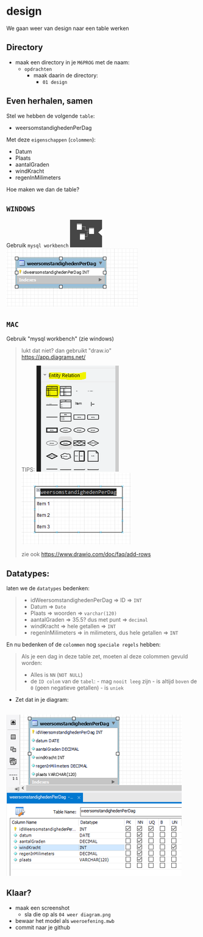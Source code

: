 # design

We gaan weer van design naar een table werken


## Directory

- maak een directory in je `M6PROG` met de naam:
    - `opdrachten`
        - maak daarin de directory:
            - `01 design`
    
## Even herhalen, samen

Stel we hebben de volgende `table`:
- weersomstandighedenPerDag

Met deze `eigenschappen` (`colommen`):
- Datum
- Plaats
- aantalGraden
- windKracht
- regenInMilimeters

Hoe maken we dan de table?


## `WINDOWS`
Gebruik `mysql workbench`
![](img/workbenchmodel.PNG)
![](img/workbench.PNG)

## `MAC`

Gebruik "mysql workbench" (zie windows)</br> 

> lukt dat niet? dan gebruikt "draw.io"</br> 
> https://app.diagrams.net/
> 
> TIPS:
> ![](img/drawiobutton.PNG) 
> ![](img/drawio.PNG)
> 
> zie ook https://www.drawio.com/doc/faq/add-rows
      

## Datatypes:

laten we de `datatypes` bedenken:


> - idWeersomstandighedenPerDag => ID => `INT`
> - Datum => `Date`
> - Plaats => woorden => `varchar(120)`
> - aantalGraden => 35.5? dus met punt => `decimal`
> - windKracht => hele getallen => `INT`
> - regenInMilimeters => in milimeters, dus hele getallen =>  `INT`

En nu bedenken of de `colommen` nog `speciale regels` hebben: 

> Als je een dag in deze table zet, moeten al deze colommen gevuld worden:
> - Alles is `NN` (`NOT NULL`)
> - de `ID colom` van de `tabel`:
>       - mag `nooit leeg` zijn
>       - is altijd `boven` de `0` (geen negatieve getallen) 
>       - is `uniek`

- Zet dat in je diagram:

</br>![](img/workweer.PNG)

## Klaar?

- maak een screenshot
    - sla die op als `04 weer diagram.png`
- bewaar het model als `weeroefening.mwb`
- commit naar je github

